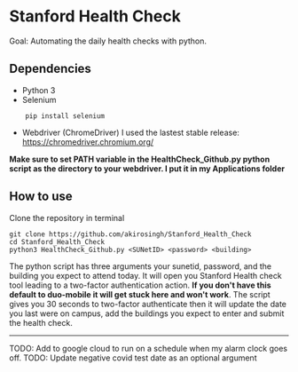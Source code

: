 # Stanford Health Check

Goal: Automating the daily health checks with python.

## Dependencies

- Python 3
- Selenium
```
    pip install selenium
```
- Webdriver (ChromeDriver)
I used the lastest stable release: https://chromedriver.chromium.org/

**Make sure to set PATH variable in the HealthCheck_Github.py python script as the directory to your webdriver. I put it in my Applications folder**

## How to use

Clone the repository in terminal
```
git clone https://github.com/akirosingh/Stanford_Health_Check
cd Stanford_Health_Check
python3 HealthCheck_Github.py <SUNetID> <password> <building>
```
The python script has three arguments your sunetid, password, and the building you expect to attend today. It will open you Stanford Health check tool leading to a two-factor authentication action. **If you don't have this default to duo-mobile it will get stuck here and won't work**. The script gives you 30 seconds to two-factor authenticate then it will update the date you last were on campus, add the buildings you expect to enter and submit the health check. 

---

TODO: Add to google cloud to run on a schedule when my alarm clock goes off.
TODO: Update negative covid test date as an optional argument